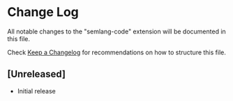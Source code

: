 # Change Log
All notable changes to the "semlang-code" extension will be documented in this file.

Check [Keep a Changelog](http://keepachangelog.com/) for recommendations on how to structure this file.

## [Unreleased]
- Initial release